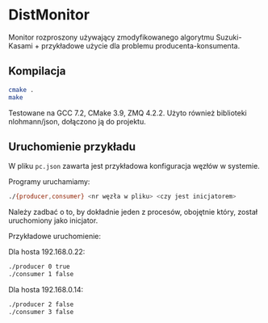 # DistMonitor

Monitor rozproszony używający zmodyfikowanego algorytmu Suzuki-Kasami + przykładowe użycie dla problemu producenta-konsumenta.

## Kompilacja

```sh
cmake .
make
```

Testowane na GCC 7.2, CMake 3.9, ZMQ 4.2.2. Użyto również biblioteki nlohmann/json, dołączono ją do projektu.

## Uruchomienie przykładu

W pliku `pc.json` zawarta jest przykładowa konfiguracja węzłów w systemie.

Programy uruchamiamy:

```bash
./{producer,consumer} <nr węzła w pliku> <czy jest inicjatorem>
```

Należy zadbać o to, by dokładnie jeden z procesów, obojętnie który, został uruchomiony jako
inicjator.

Przykładowe uruchomienie:

Dla hosta 192.168.0.22:
```bash
./producer 0 true
./consumer 1 false
```

Dla hosta 192.168.0.14:
```bash
./producer 2 false
./consumer 3 false
```